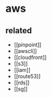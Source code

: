 # aws

## related
- [[pinpoint]]
- [[awscli]]
- [[cloudfront]]
- [[s3]]
- [[iam]]
- [[route53]]
- [[rds]]
- [[sg]]
